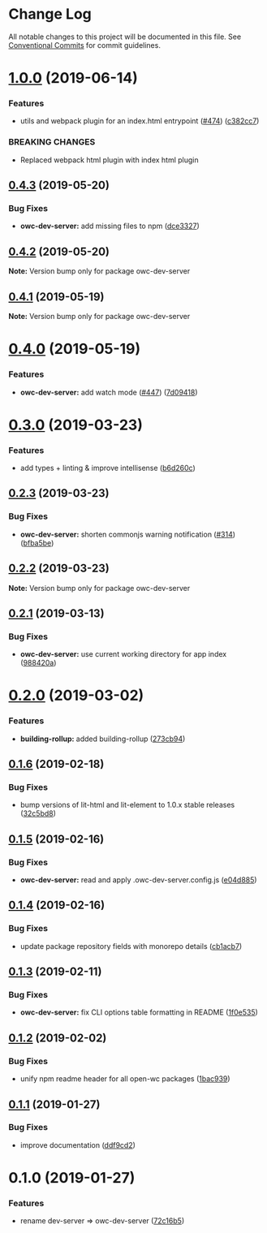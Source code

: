 # Change Log

All notable changes to this project will be documented in this file.
See [Conventional Commits](https://conventionalcommits.org) for commit guidelines.

# [1.0.0](https://github.com/open-wc/open-wc/compare/owc-dev-server@0.4.3...owc-dev-server@1.0.0) (2019-06-14)


### Features

* utils and webpack plugin for an index.html entrypoint ([#474](https://github.com/open-wc/open-wc/issues/474)) ([c382cc7](https://github.com/open-wc/open-wc/commit/c382cc7))


### BREAKING CHANGES

* Replaced webpack html plugin with index html plugin





## [0.4.3](https://github.com/open-wc/open-wc/compare/owc-dev-server@0.4.2...owc-dev-server@0.4.3) (2019-05-20)


### Bug Fixes

* **owc-dev-server:** add missing files to npm ([dce3327](https://github.com/open-wc/open-wc/commit/dce3327))





## [0.4.2](https://github.com/open-wc/open-wc/compare/owc-dev-server@0.4.1...owc-dev-server@0.4.2) (2019-05-20)

**Note:** Version bump only for package owc-dev-server





## [0.4.1](https://github.com/open-wc/open-wc/compare/owc-dev-server@0.4.0...owc-dev-server@0.4.1) (2019-05-19)

**Note:** Version bump only for package owc-dev-server





# [0.4.0](https://github.com/open-wc/open-wc/compare/owc-dev-server@0.3.0...owc-dev-server@0.4.0) (2019-05-19)


### Features

* **owc-dev-server:** add watch mode ([#447](https://github.com/open-wc/open-wc/issues/447)) ([7d09418](https://github.com/open-wc/open-wc/commit/7d09418))





# [0.3.0](https://github.com/open-wc/open-wc/compare/owc-dev-server@0.2.3...owc-dev-server@0.3.0) (2019-03-23)


### Features

* add types + linting & improve intellisense ([b6d260c](https://github.com/open-wc/open-wc/commit/b6d260c))





## [0.2.3](https://github.com/open-wc/open-wc/compare/owc-dev-server@0.2.2...owc-dev-server@0.2.3) (2019-03-23)


### Bug Fixes

* **owc-dev-server:** shorten commonjs warning notification ([#314](https://github.com/open-wc/open-wc/issues/314)) ([bfba5be](https://github.com/open-wc/open-wc/commit/bfba5be))





## [0.2.2](https://github.com/open-wc/open-wc/compare/owc-dev-server@0.2.1...owc-dev-server@0.2.2) (2019-03-23)

**Note:** Version bump only for package owc-dev-server





## [0.2.1](https://github.com/open-wc/open-wc/compare/owc-dev-server@0.2.0...owc-dev-server@0.2.1) (2019-03-13)


### Bug Fixes

* **owc-dev-server:** use current working directory for app index ([988420a](https://github.com/open-wc/open-wc/commit/988420a))





# [0.2.0](https://github.com/open-wc/open-wc/compare/owc-dev-server@0.1.6...owc-dev-server@0.2.0) (2019-03-02)


### Features

* **building-rollup:** added building-rollup ([273cb94](https://github.com/open-wc/open-wc/commit/273cb94))





## [0.1.6](https://github.com/open-wc/open-wc/compare/owc-dev-server@0.1.5...owc-dev-server@0.1.6) (2019-02-18)


### Bug Fixes

* bump versions of lit-html and lit-element to 1.0.x stable releases ([32c5bd8](https://github.com/open-wc/open-wc/commit/32c5bd8))





## [0.1.5](https://github.com/open-wc/open-wc/compare/owc-dev-server@0.1.4...owc-dev-server@0.1.5) (2019-02-16)


### Bug Fixes

* **owc-dev-server:** read and apply .owc-dev-server.config.js ([e04d885](https://github.com/open-wc/open-wc/commit/e04d885))





## [0.1.4](https://github.com/open-wc/open-wc/compare/owc-dev-server@0.1.3...owc-dev-server@0.1.4) (2019-02-16)


### Bug Fixes

* update package repository fields with monorepo details ([cb1acb7](https://github.com/open-wc/open-wc/commit/cb1acb7))





## [0.1.3](https://github.com/open-wc/open-wc/tree/master/packages/dev-server/compare/owc-dev-server@0.1.2...owc-dev-server@0.1.3) (2019-02-11)


### Bug Fixes

* **owc-dev-server:** fix CLI options table formatting in README ([1f0e535](https://github.com/open-wc/open-wc/tree/master/packages/dev-server/commit/1f0e535))





## [0.1.2](https://github.com/open-wc/open-wc/tree/master/packages/dev-server/compare/owc-dev-server@0.1.1...owc-dev-server@0.1.2) (2019-02-02)


### Bug Fixes

* unify npm readme header for all open-wc packages ([1bac939](https://github.com/open-wc/open-wc/tree/master/packages/dev-server/commit/1bac939))





## [0.1.1](https://github.com/open-wc/open-wc/tree/master/packages/dev-server/compare/owc-dev-server@0.1.0...owc-dev-server@0.1.1) (2019-01-27)


### Bug Fixes

* improve documentation ([ddf9cd2](https://github.com/open-wc/open-wc/tree/master/packages/dev-server/commit/ddf9cd2))





# 0.1.0 (2019-01-27)


### Features

* rename dev-server => owc-dev-server ([72c16b5](https://github.com/open-wc/open-wc/tree/master/packages/dev-server/commit/72c16b5))
